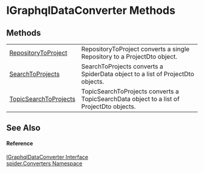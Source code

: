 # IGraphqlDataConverter Methods




## Methods
<table>
<tr>
<td><a href="e685b6e7-725d-a386-b45e-4c2cd4db4457">RepositoryToProject</a></td>
<td>RepositoryToProject converts a single Repository to a ProjectDto object.</td></tr>
<tr>
<td><a href="9a4cdaec-845c-a5de-65c0-ba44ee744d9a">SearchToProjects</a></td>
<td>SearchToProjects converts a SpiderData object to a list of ProjectDto objects.</td></tr>
<tr>
<td><a href="6a35f4cf-02a8-218a-195f-ab5e22876731">TopicSearchToProjects</a></td>
<td>TopicSearchToProjects converts a TopicSearchData object to a list of ProjectDto objects.</td></tr>
</table>

## See Also


#### Reference
<a href="8e1b075c-9a4d-b277-7d09-14b8c2f476e6">IGraphqlDataConverter Interface</a>  
<a href="a1a6487c-d380-1653-1824-13765b4fe1dd">spider.Converters Namespace</a>  
